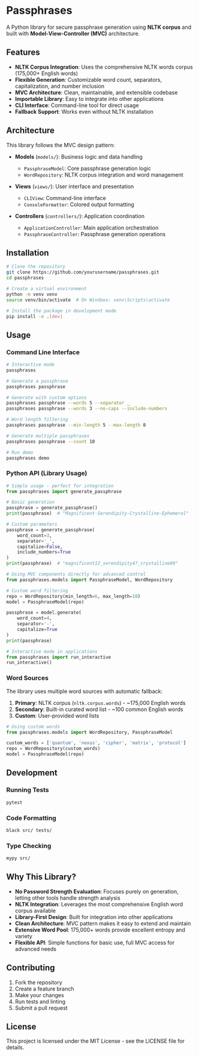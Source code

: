 # Passphrases

A Python library for secure passphrase generation using **NLTK corpus** and built with **Model-View-Controller (MVC)** architecture.

## Features

- **NLTK Corpus Integration**: Uses the comprehensive NLTK words corpus (175,000+ English words)
- **Flexible Generation**: Customizable word count, separators, capitalization, and number inclusion
- **MVC Architecture**: Clean, maintainable, and extensible codebase
- **Importable Library**: Easy to integrate into other applications
- **CLI Interface**: Command-line tool for direct usage
- **Fallback Support**: Works even without NLTK installation

## Architecture

This library follows the MVC design pattern:

- **Models** (`models/`): Business logic and data handling
  - `PassphraseModel`: Core passphrase generation logic
  - `WordRepository`: NLTK corpus integration and word management
  
- **Views** (`views/`): User interface and presentation
  - `CLIView`: Command-line interface
  - `ConsoleFormatter`: Colored output formatting
  
- **Controllers** (`controllers/`): Application coordination
  - `ApplicationController`: Main application orchestration
  - `PassphraseController`: Passphrase generation operations

## Installation

```bash
# Clone the repository
git clone https://github.com/yourusername/passphrases.git
cd passphrases

# Create a virtual environment
python -m venv venv
source venv/bin/activate  # On Windows: venv\Scripts\activate

# Install the package in development mode
pip install -e .[dev]
```

## Usage

### Command Line Interface

```bash
# Interactive mode
passphrases

# Generate a passphrase
passphrases passphrase

# Generate with custom options
passphrases passphrase --words 5 --separator _
passphrases passphrase --words 3 --no-caps --include-numbers

# Word length filtering
passphrases passphrase --min-length 5 --max-length 8

# Generate multiple passphrases
passphrases passphrase --count 10

# Run demo
passphrases demo
```

### Python API (Library Usage)

```python
# Simple usage - perfect for integration
from passphrases import generate_passphrase

# Basic generation
passphrase = generate_passphrase()
print(passphrase)  # "Magnificent-Serendipity-Crystalline-Ephemeral"

# Custom parameters  
passphrase = generate_passphrase(
    word_count=3, 
    separator='_', 
    capitalize=False,
    include_numbers=True
)
print(passphrase)  # "magnificent12_serendipity47_crystalline89"

# Using MVC components directly for advanced control
from passphrases.models import PassphraseModel, WordRepository

# Custom word filtering
repo = WordRepository(min_length=6, max_length=10)
model = PassphraseModel(repo)

passphrase = model.generate(
    word_count=4, 
    separator='-', 
    capitalize=True
)
print(passphrase)

# Interactive mode in applications
from passphrases import run_interactive
run_interactive()
```

### Word Sources

The library uses multiple word sources with automatic fallback:

1. **Primary**: NLTK corpus (`nltk.corpus.words`) - ~175,000 English words
2. **Secondary**: Built-in curated word list - ~100 common English words
3. **Custom**: User-provided word lists

```python
# Using custom words
from passphrases.models import WordRepository, PassphraseModel

custom_words = ['quantum', 'nexus', 'cipher', 'matrix', 'protocol']
repo = WordRepository(custom_words)
model = PassphraseModel(repo)
```

## Development

### Running Tests

```bash
pytest
```

### Code Formatting

```bash
black src/ tests/
```

### Type Checking

```bash
mypy src/
```

## Why This Library?

- **No Password Strength Evaluation**: Focuses purely on generation, letting other tools handle strength analysis
- **NLTK Integration**: Leverages the most comprehensive English word corpus available
- **Library-First Design**: Built for integration into other applications
- **Clean Architecture**: MVC pattern makes it easy to extend and maintain
- **Extensive Word Pool**: 175,000+ words provide excellent entropy and variety
- **Flexible API**: Simple functions for basic use, full MVC access for advanced needs

## Contributing

1. Fork the repository
2. Create a feature branch
3. Make your changes
4. Run tests and linting
5. Submit a pull request

## License

This project is licensed under the MIT License - see the LICENSE file for details.